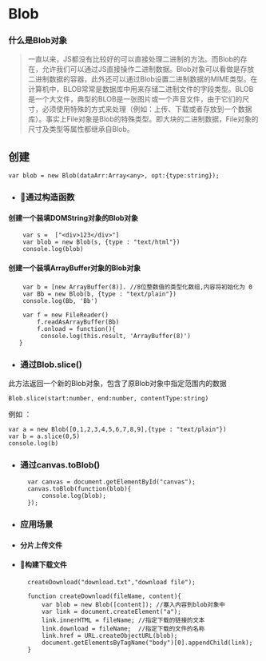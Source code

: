 # Blob

###  什么是Blob对象
 > 一直以来，JS都没有比较好的可以直接处理二进制的方法。而Blob的存在，允许我们可以通过JS直接操作二进制数据。Blob对象可以看做是存放二进制数据的容器，此外还可以通过Blob设置二进制数据的MIME类型。在计算机中，BLOB常常是数据库中用来存储二进制文件的字段类型。BLOB是一个大文件，典型的BLOB是一张图片或一个声音文件，由于它们的尺寸，必须使用特殊的方式来处理（例如：上传、下载或者存放到一个数据库）。事实上File对象是Blob的特殊类型。即大块的二进制数据，File对象的尺寸及类型等属性都继承自Blob。

## 创建
    
    var blob = new Blob(dataArr:Array<any>, opt:{type:string});

 * ### 通过构造函数

 ####  创建一个装填DOMString对象的Blob对象

	    var s =  ["<div>123</div>"]
	    var blob = new Blob(s, {type : "text/html"})
	    console.log(blob)

 #### 创建一个装填ArrayBuffer对象的Blob对象

	    var b = [new ArrayBuffer(8)]. //8位整数值的类型化数组,内容将初始化为 0
	    var Bb = new Blob(b, {type : "text/plain"})
	    console.log(Bb, 'Bb')
	    
	    var f = new FileReader()
	        f.readAsArrayBuffer(Bb)
	        f.onload = function(){
	         console.log(this.result, 'ArrayBuffer(8)')
       }    
	    
* ### 通过Blob.slice()
此方法返回一个新的Blob对象，包含了原Blob对象中指定范围内的数据

    Blob.slice(start:number, end:number, contentType:string)

例如 ：

    var a = new Blob([0,1,2,3,4,5,6,7,8,9],{type : "text/plain"})
    var b = a.slice(0,5)
    console.log(b)

* ### 通过canvas.toBlob()

        var canvas = document.getElementById("canvas");
        canvas.toBlob(function(blob){
            console.log(blob);
        });

* ### 应用场景
* #### 分片上传文件
       
* #### 构建下载文件
        createDownload("download.txt","download file");

        function createDownload(fileName, content){
            var blob = new Blob([content]); //塞入内容到blob对象中
            var link = document.createElement("a");
            link.innerHTML = fileName; //指定下载的链接的文本
            link.download = fileName;  //指定下载的文件的名称
            link.href = URL.createObjectURL(blob);
            document.getElementsByTagName("body")[0].appendChild(link);
        }





 



